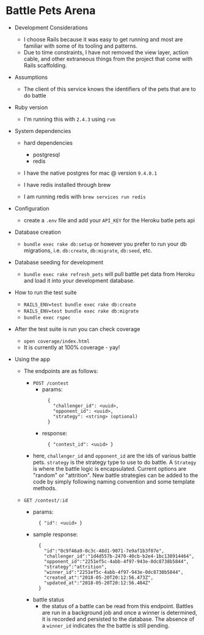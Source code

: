 # Battle Pets Arena

* Development Considerations
  - I choose Rails because it was easy to get running and most are familiar with some of its tooling and patterns.
  - Due to time constraints, I have not removed the view layer, action cable, and other extraneous things from the project that come with Rails scaffolding.

* Assumptions
  - The client of this service knows the identifiers of the pets that are to do battle

* Ruby version
  - I'm running this with `2.4.3` using `rvm`

* System dependencies
  - hard dependencies
    - postgresql
    - redis

  - I have the native postgres for mac @ version `9.4.0.1`
  - I have redis installed through brew
  - I am running redis with `brew services run redis`

* Configuration
  - create a `.env` file and add your `API_KEY` for the Heroku batle pets api

* Database creation
  - `bundle exec rake db:setup` or however you prefer to run your db migrations, i.e. `db:create`, `db:migrate`, `db:seed`, etc.

* Database seeding for development
  - `bundle exec rake refresh_pets` will pull battle pet data from Heroku and load it into your development database.

* How to run the test suite
  - `RAILS_ENV=test bundle exec rake db:create`
  - `RAILS_ENV=test bundle exec rake db:migrate`
  - `bundle exec rspec`

* After the test suite is run you can check coverage
  - `open coverage/index.html`
  - It is currently at 100% coverage - yay!

* Using the app
  - The endpoints are as follows:
    - `POST /contest`
      - params:
        ```
          {
            "challenger_id": <uuid>,
            "opponent_id": <uuid>,
            "strategy": <string> (optional)
          }
        ```
      - response:
        ```
          { "contest_id": <uuid> }
        ```
    - here, `challenger_id` and `opponent_id` are the ids of various battle pets.  `strategy` is the strategy type to use to do battle.  A `Strategy` is where the battle logic is encapsulated.  Current options are "random" or "attrition".  New battle strategies can be added to the code by simply following naming convention and some template methods.

  - `GET /contest/:id`
    - params:
      ```
        { "id": <uuid> }
      ```
    - sample response:
      ```
        {
          "id":"0c9f46a9-0c3c-48d1-9071-7e9af1b3f07e",
          "challenger_id":"1d4d557b-2470-40cb-b2e4-1bc138914464",
          "opponent_id":"2251ef5c-4abb-4f97-943e-0dc8738b5844",
          "strategy":"attrition",
          "winner_id":"2251ef5c-4abb-4f97-943e-0dc8738b5844",
          "created_at":"2018-05-20T20:12:56.473Z",
          "updated_at":"2018-05-20T20:12:56.484Z"
        }
      ```
    - battle status
      - the status of a battle can be read from this endpoint.  Battles are run in a background job and once a winner is determined, it is recorded and persisted to the database.  The absence of a `winner_id` indicates the the battle is still pending.
